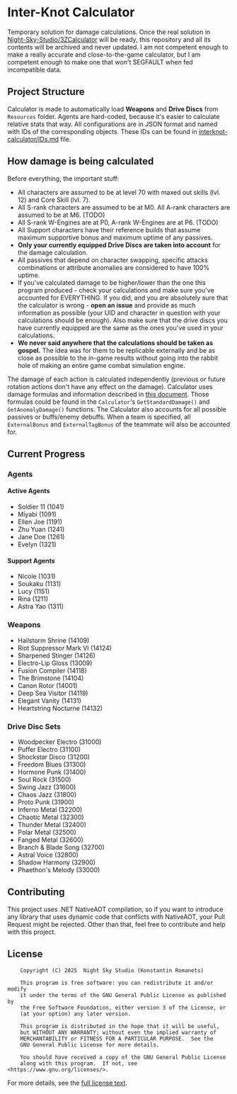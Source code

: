 ﻿# Inter-Knot Calculator
Temporary solution for damage calculations. Once the real solution in [Night-Sky-Studio/3ZCalculator](https://github.com/Night-Sky-Studio/3ZCalculator) will be
ready, this repository and all its contents will be archived and never updated. I am not competent enough to make
a really accurate and close-to-the-game calculator, but I am competent enough to make one that won't SEGFAULT when fed
incompatible data.

## Project Structure
Calculator is made to automatically load **Weapons** and **Drive Discs** from `Resources` folder.
Agents are hard-coded, because it's easier to calculate relative stats that way.
All configurations are in JSON format and named with IDs of the corresponding objects. These IDs can be found in
[interknot-calculator/IDs.md](IDs.md) file.

## How damage is being calculated
Before everything, the important stuff:
- All characters are assumed to be at level 70 with maxed out skills (lvl. 12) and Core Skill (lvl. 7).
- All S-rank characters are assumed to be at M0. All A-rank characters are assumed to be at M6. (TODO)
- All S-rank W-Engines are at P0, A-rank W-Engines are at P6. (TODO)
- All Support characters have their reference builds that assume maximum supportive bonus and maximum uptime
of any passives.
- **Only your currently equipped Drive Discs are taken into account** for the damage calculation.
- All passives that depend on character swapping, specific attacks combinations or attribute anomalies are
considered to have 100% uptime.
- If you've calculated damage to be higher/lower than the one this program produced - check your calculations and
make sure you've accounted for EVERYTHING. If you did, and you are absolutely sure that the calculator is wrong -
**open an issue** and provide as much information as possible (your UID and character in question with your calculations 
should be enough). Also make sure that the drive discs you have currently equipped are the same as the ones
you've used in your calculations.
- **We never said anywhere that the calculations should be taken as gospel.** The idea was for them to be replicable 
externally and be as close as possible to the in-game results without going into the rabbit hole of making an entire
game combat simulation engine.

The damage of each action is calculated independently (previous or future rotation actions don't
have any effect on the damage). Calculator uses damage formulas and information described in
[this document](https://docs.google.com/document/d/e/2PACX-1vSo82Ac3HqdI_G5_BoAqYJToK6LX4FGLPJxjPZEbhMQ-wSyFyxDFl1dr8i5czcCLJmYwxWfsXkCXN6v/pub).
Those formulas could be found in the `Calculator`'s `GetStandardDamage()` and `GetAnomalyDamage()` functions.
The Calculator also accounts for all possible passives or buffs/enemy debuffs. When a team is specified, all 
`ExternalBonus` and `ExternalTagBonus` of the teammate will also be accounted for.

## Current Progress
### Agents
#### Active Agents
- Soldier 11 (1041)
- Miyabi (1091)
- Ellen Joe (1191)
- Zhu Yuan (1241)
- Jane Doe (1261)
- Evelyn (1321)
#### Support Agents
- Nicole (1031)
- Soukaku (1131)
- Lucy (1151)
- Rina (1211)
- Astra Yao (1311)

### Weapons
- Hailstorm Shrine (14109)
- Riot Suppressor Mark VI (14124)
- Sharpened Stinger (14126)
- Electro-Lip Gloss (13009)
- Fusion Compiler (14118)
- The Brimstone (14104)
- Canon Rotor (14001)
- Deep Sea Visitor (14119)
- Elegant Vanity (14131)
- Heartstring Nocturne (14132)

### Drive Disc Sets
- Woodpecker Electro (31000)
- Puffer Electro (31100)
- Shockstar Disco (31200)
- Freedom Blues (31300)
- Hormone Punk (31400)
- Soul Rock (31500)
- Swing Jazz (31600)
- Chaos Jazz (31800)
- Proto Punk (31900)
- Inferno Metal (32200)
- Chaotic Metal (32300)
- Thunder Metal (32400)
- Polar Metal (32500)
- Fanged Metal (32600)
- Branch & Blade Song (32700)
- Astral Voice (32800)
- Shadow Harmony (32900)
- Phaethon's Melody (33000)


## Contributing
This project uses .NET NativeAOT compilation, so if you want to introduce any library that uses dynamic code that
conflicts with NativeAOT, your Pull Request might be rejected. Other than that, feel free to contribute and help 
with this project.

## License
```
    Copyright (C) 2025  Night Sky Studio (Konstantin Romanets)

    This program is free software: you can redistribute it and/or modify
    it under the terms of the GNU General Public License as published by
    the Free Software Foundation, either version 3 of the License, or
    (at your option) any later version.

    This program is distributed in the hope that it will be useful,
    but WITHOUT ANY WARRANTY; without even the implied warranty of
    MERCHANTABILITY or FITNESS FOR A PARTICULAR PURPOSE.  See the
    GNU General Public License for more details.

    You should have received a copy of the GNU General Public License
    along with this program.  If not, see <https://www.gnu.org/licenses/>.
```
For more details, see the [full license text](https://www.gnu.org/licenses/gpl-3.0.txt).